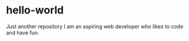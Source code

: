 # hello-world
Just another repository
I am an aspiring web developer who likes to code and have fun.
